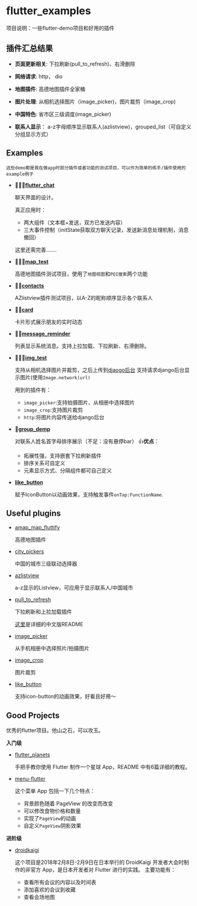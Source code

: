 # flutter_examples
项目说明：一些flutter-demo项目和好用的插件

## 插件汇总结果

* **页面更新相关**: 下拉刷新(pull_to_refresh)、右滑删除

* **网络请求**:     http， dio

* **地图插件**:     高德地图插件全家桶

* **图片处理**:     从相机选择图片（image_picker)，图片裁剪（image_crop)

* **中国特色**:     省市区三级调度(image_picker)

* **联系人显示**：   a-z字母顺序显示联系人(azlistview)，grouped_list（可自定义分组显示方式）

## Examples

```
这些demo都是我在做app时部分插件或者功能的测试项目，可以作为简单的练手/插件使用的example例子
```
* 🌟🌟🌟[**flutter_chat**](https://github.com/WxxShirley/flutter_plugins_all/tree/master/flutter_chat)

   聊天界面的设计。
   
   真正应用时：
   
    *   两大组件（文本框+发送，双方已发送内容）
    *   三大事件控制（initState获取双方聊天记录，发送新消息处理机制，消息撤回）
    
    这里还需完善.......
  

* 🌟🌟🌟[**map_test**](https://github.com/WxxShirley/flutter_examples/tree/master/map_test)
   
   高德地图插件测试项目，使用了`地图视图`和`POI搜索`两个功能
   
   

* 🌟🌟[**contacts**](https://github.com/WxxShirley/flutter_examples/tree/master/contacts)

   AZlistview插件测试项目，以A-Z的昵称顺序显示各个联系人
   
   
* 🌟🌟[**card**](https://github.com/WxxShirley/flutter_examples/tree/master/card)
   
   卡片形式展示朋友的实时动态


* 🌟🌟[**message_reminder**](https://github.com/WxxShirley/flutter_examples/tree/master/message_reminder)

   列表显示系统消息。支持上拉加载、下拉刷新、右滑删除。
   
       
* 🌟🌟🌟[**img_test**](https://github.com/WxxShirley/flutter_examples/tree/master/image_test)

  支持从相机选择图片并裁剪，之后上传到[djaogo后台](https://github.com/WxxShirley/flutter_examples/tree/master/image_backend)
  支持请求django后台显示图片(使用`Image.network(url)`
  
  用到的插件有：
  * `image_picker`:支持拍摄图片、从相册中选择图片
  * `image_crop`:支持图片裁剪
  * `http`:将图片内容传送给django后台

* 🌟[**group_demp**](https://github.com/WxxShirley/flutter_plugins_all/tree/master/group_demo)
    
   对联系人姓名首字母排序展示（不足：没有悬停bar）
   👍**优点**：
     * 拓展性强，支持嵌套下拉刷新插件
     * 排序关系可自定义
     * 元素显示方式、分隔组件都可自己定义

* [**like_button**](https://github.com/WxxShirley/flutter_examples/tree/master/like_button_example)
   
   赋予IconButton以动画效果，支持触发事件`onTap:FunctionName`.

   
## Useful plugins

* [amap_map_fluttify](https://pub.dev/packages/amap_map_fluttify)

   高德地图插件

* [city_pickers](https://pub.dev/packages/city_pickers)

   中国的城市三级联动选择器

* [azlistview](https://pub.dev/packages/azlistview)

   a-z显示的Listview，可应用于显示联系人/中国城市

* [pull_to_refresh](https://pub.dev/packages/pull_to_refresh)

   下拉刷新和上拉加载插件
   
   [这里](https://github.com/peng8350/flutter_pulltorefresh/blob/master/README_CN.md)是详细的中文版README
   
   
* [image_picker](https://pub.dev/packages/image_picker)

  从手机相册中选择照片/拍摄图片


* [image_crop](https://pub.dev/packages/image_crop)
  
  图片裁剪

* [like_button](https://github.com/fluttercandies/like_button/blob/master/README-ZH.md)
   
   支持icon-button的动画效果，好看且好用～

## Good Projects
优秀的flutter项目。他山之石，可以攻玉。

**入门级**
 * [flutter_planets](https://github.com/sergiandreplace/flutter_planets_tutorial)
    
   手把手教你使用 Flutter 制作一个星球 App，README 中有6篇详细的教程。
  
 * [menu-flutter](https://github.com/braulio94/menu_flutter)
   
   这个菜单 App 包括一下几个特点：
   * 背景颜色随着 PageView 的改变而改变
   * 可以修改食物价格和数量
   * 实现了`PageView`的动画
   * 自定义`PageView`阴影效果
  

**进阶级**
 * [droidkaigi](https://github.com/konifar/droidkaigi2018-flutter)
   
   这个项目是2018年2月8日-2月9日在日本举行的 DroidKaigi 开发者大会时制作的非官方 App，是日本开发者对 Flutter 进行的实践。
   主要功能有：
   * 查看所有会议的内容以及时间表
   * 添加喜欢的会议到收藏
   * 查看会场地图
   
